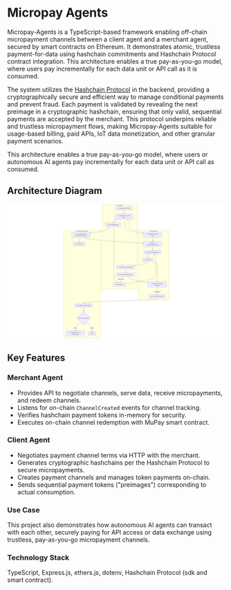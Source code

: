# Micropay Agents

Micropay-Agents is a TypeScript-based framework enabling off-chain micropayment channels between a client agent and a merchant agent, secured by smart contracts on Ethereum. It demonstrates atomic, trustless payment-for-data using hashchain commitments and Hashchain Protocol contract integration. This architecture enables a true pay-as-you-go model, where users pay incrementally for each data unit or API call as it is consumed.

The system utilizes the [Hashchain Protocol](hashchainprotocol.com) in the backend, providing a cryptographically secure and efficient way to manage conditional payments and prevent fraud. Each payment is validated by revealing the next preimage in a cryptographic hashchain, ensuring that only valid, sequential payments are accepted by the merchant. This protocol underpins reliable and trustless micropayment flows, making Micropay-Agents suitable for usage-based billing, paid APIs, IoT data monetization, and other granular payment scenarios.

This architecture enables a true pay-as-you-go model, where users or autonomous AI agents pay incrementally for each data unit or API call as consumed.

## Architecture Diagram

![Micropay Agents Architecture](docs/architecture.png)

## Key Features

### Merchant Agent

- Provides API to negotiate channels, serve data, receive micropayments, and redeem channels.
- Listens for on-chain `ChannelCreated` events for channel tracking.
- Verifies hashchain payment tokens in-memory for security.
- Executes on-chain channel redemption with MuPay smart contract.

### Client Agent

- Negotiates payment channel terms via HTTP with the merchant.
- Generates cryptographic hashchains per the Hashchain Protocol to secure micropayments.
- Creates payment channels and manages token payments on-chain.
- Sends sequential payment tokens ("preimages") corresponding to actual consumption.

### Use Case

This project also demonstrates how autonomous AI agents can transact with each other, securely paying for API access or data exchange using trustless, pay-as-you-go micropayment channels.

### Technology Stack

TypeScript, Express.js, ethers.js, dotenv, Hashchain Protocol (sdk and smart contract).